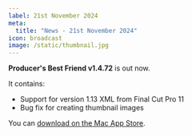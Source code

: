 ```yaml
---
label: 21st November 2024
meta:
  title: "News - 21st November 2024"
icon: broadcast
image: /static/thumbnail.jpg
---
```


**Producer's Best Friend v1.4.72** is out now.

It contains:

- Support for version 1.13 XML from Final Cut Pro 11
- Bug fix for creating thumbnail images

You can [download on the Mac App Store](https://apps.apple.com/app/producers-best-friend/id688519794).